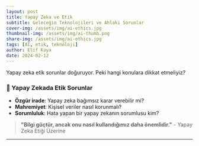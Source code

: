 ```yaml
---
layout: post
title: Yapay Zeka ve Etik
subtitle: Geleceğin Teknolojileri ve Ahlaki Sorunlar
cover-img: /assets/img/ai-ethics.jpg
thumbnail-img: /assets/img/ai-thumb.png
share-img: /assets/img/ai-ethics.jpg
tags: [AI, etik, teknoloji]
author: Elif Kaya
date: 2024-02-12
---
```


Yapay zeka etik sorunlar doğuruyor. Peki hangi konulara dikkat etmeliyiz?

### **📌 Yapay Zekada Etik Sorunlar**
- **Özgür irade**: Yapay zeka bağımsız karar verebilir mi?
- **Mahremiyet**: Kişisel veriler nasıl korunmalı?
- **Sorumluluk**: Hata yapan bir yapay zekanın sorumlusu kim?

> **"Bilgi güçtür, ancak onu nasıl kullandığımız daha önemlidir."** - Yapay Zeka Etiği Üzerine

---
